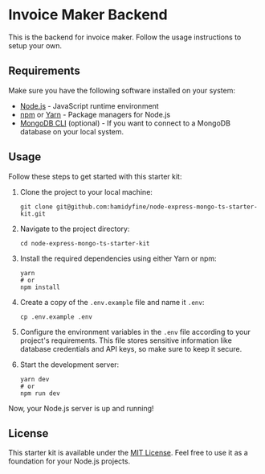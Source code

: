 # Invoice Maker Backend

This is the backend for invoice maker. Follow the usage instructions to setup your own.

## Requirements

Make sure you have the following software installed on your system:

- [Node.js](https://nodejs.org/) - JavaScript runtime environment
- [npm](https://www.npmjs.com/) or [Yarn](https://yarnpkg.com/) - Package managers for Node.js
- [MongoDB CLI](https://docs.mongodb.com/manual/installation/) (optional) - If you want to connect to a MongoDB database on your local system.

## Usage

Follow these steps to get started with this starter kit:

1. Clone the project to your local machine:

   ```shell
   git clone git@github.com:hamidyfine/node-express-mongo-ts-starter-kit.git
   ```

2. Navigate to the project directory:

   ```shell
   cd node-express-mongo-ts-starter-kit
   ```

3. Install the required dependencies using either Yarn or npm:

   ```shell
   yarn
   # or
   npm install
   ```

4. Create a copy of the `.env.example` file and name it `.env`:

   ```shell
   cp .env.example .env
   ```

5. Configure the environment variables in the `.env` file according to your project's requirements. This file stores sensitive information like database credentials and API keys, so make sure to keep it secure.

6. Start the development server:

   ```shell
   yarn dev
   # or
   npm run dev
   ```

Now, your Node.js server is up and running!

## License

This starter kit is available under the [MIT License](LICENSE). Feel free to use it as a foundation for your Node.js projects.